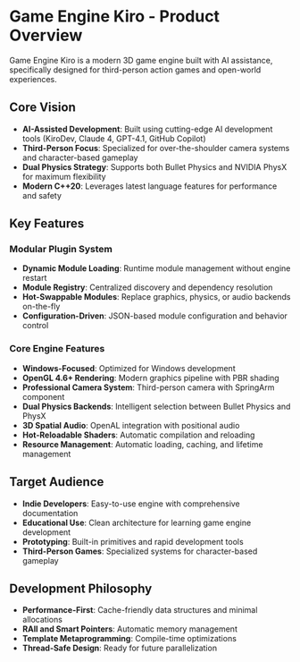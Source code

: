 # Game Engine Kiro - Product Overview

Game Engine Kiro is a modern 3D game engine built with AI assistance, specifically designed for third-person action games and open-world experiences.

## Core Vision

- **AI-Assisted Development**: Built using cutting-edge AI development tools (KiroDev, Claude 4, GPT-4.1, GitHub Copilot)
- **Third-Person Focus**: Specialized for over-the-shoulder camera systems and character-based gameplay
- **Dual Physics Strategy**: Supports both Bullet Physics and NVIDIA PhysX for maximum flexibility
- **Modern C++20**: Leverages latest language features for performance and safety

## Key Features

### Modular Plugin System

- **Dynamic Module Loading**: Runtime module management without engine restart
- **Module Registry**: Centralized discovery and dependency resolution
- **Hot-Swappable Modules**: Replace graphics, physics, or audio backends on-the-fly
- **Configuration-Driven**: JSON-based module configuration and behavior control

### Core Engine Features

- **Windows-Focused**: Optimized for Windows development
- **OpenGL 4.6+ Rendering**: Modern graphics pipeline with PBR shading
- **Professional Camera System**: Third-person camera with SpringArm component
- **Dual Physics Backends**: Intelligent selection between Bullet Physics and PhysX
- **3D Spatial Audio**: OpenAL integration with positional audio
- **Hot-Reloadable Shaders**: Automatic compilation and reloading
- **Resource Management**: Automatic loading, caching, and lifetime management

## Target Audience

- **Indie Developers**: Easy-to-use engine with comprehensive documentation
- **Educational Use**: Clean architecture for learning game engine development
- **Prototyping**: Built-in primitives and rapid development tools
- **Third-Person Games**: Specialized systems for character-based gameplay

## Development Philosophy

- **Performance-First**: Cache-friendly data structures and minimal allocations
- **RAII and Smart Pointers**: Automatic memory management
- **Template Metaprogramming**: Compile-time optimizations
- **Thread-Safe Design**: Ready for future parallelization
